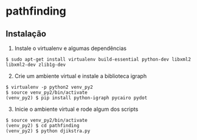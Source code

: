 # pathfinding


## Instalação

 1. Instale o virtualenv e algumas dependências
```console
$ sudo apt-get install virtualenv build-essential python-dev libxml2 libxml2-dev zlib1g-dev
```
 2. Crie um ambiente virtual e instale a biblioteca igraph
```console
$ virtualenv -p python2 venv_py2
$ source venv_py2/bin/activate
(venv_py2) $ pip install python-igraph pycairo pydot
```
 3. Inicie o ambiente virtual e rode algum dos scripts

```console
$ source venv_py2/bin/activate
(venv_py2) $ cd pathfinding
(venv_py2) $ python djikstra.py
```